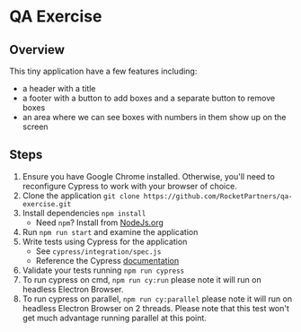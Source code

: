 # QA Exercise

## Overview

This tiny application have a few features including:

- a header with a title
- a footer with a button to add boxes and a separate button to remove boxes
- an area where we can see boxes with numbers in them show up on the screen

## Steps

1. Ensure you have Google Chrome installed. Otherwise, you'll need to reconfigure Cypress to work with your browser of choice.
2. Clone the application `git clone https://github.com/RocketPartners/qa-exercise.git`
3. Install dependencies `npm install`
   - Need `npm`? Install from [NodeJs.org](https://nodejs.org/en/download/)
4. Run `npm run start` and examine the application
5. Write tests using Cypress for the application
   - See `cypress/integration/spec.js`
   - Reference the Cypress [documentation](https://docs.cypress.io/guides/overview/why-cypress)
6. Validate your tests running `npm run cypress`
7. To run cypress on cmd, `npm run cy:run` please note it will run on headless Electron Browser.
8. To run cypress on parallel, `npm run cy:parallel` please note it will run on headless Electron Browser on 2 threads. Please note that this test won't get much advantage running parallel at this point.